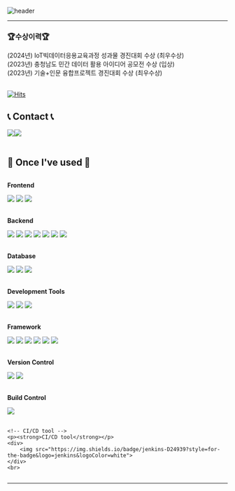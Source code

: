 ![header](https://capsule-render.vercel.app/api?type=waving&color=6994CDEE&height=100&section=header&text=Welcome%20to%20InMerchant's%20GitHub%20👋&animation=twinkling&&fontSize=45&fontAlignY=80)

---
<h3>🏆수상이력🏆</h3>
<div>(2024년) IoT빅데이터응용교육과정 성과물 경진대회 수상 (최우수상)</div>
<div>(2023년) 충청남도 민간 데이터 활용 아이디어 공모전 수상 (입상)</div>
<div>(2023년) 기술+인문 융합프로젝트 경진대회 수상 (최우수상)</div>
<br>

[![Hits](https://hits.seeyoufarm.com/api/count/incr/badge.svg?url=https%3A%2F%2Fgithub.com%2FInMerchant&count_bg=%231FCC63&title_bg=%23555555&icon=github.svg&icon_color=%23FFFFFF&title=GITHUB&edge_flat=true)](https://hits.seeyoufarm.com)

## 📞 Contact 📞
<div style="display:flex; flex-direction:row;">
    <a href="mailto:advance7749@naver.com">
        <img src="https://img.shields.io/badge/Naver-2DB400?style=for-the-badge&logo=Naver&logoColor=white"> 
    </a>
    <a href="https://open.kakao.com/o/sYSsdKYf">
        <img src="https://img.shields.io/badge/KakaoTalk-FFCD00?style=for-the-badge&logoColor=black&logo=KakaoTalk"> 
    </a>
</div>

<br>

## 🔨 Once I've used 🔨
<div style="display:flex; flex-direction:column; align-items:flex-start;">
    <!-- Frontend -->
    <p><strong>Frontend</strong></p>
    <div>
        <img src="https://img.shields.io/badge/html5-E34F26?style=for-the-badge&logo=html5&logoColor=white"> 
        <img src="https://img.shields.io/badge/css-1572B6?style=for-the-badge&logo=css3&logoColor=white"> 
        <img src="https://img.shields.io/badge/javascript-F7DF1E?style=for-the-badge&logo=javascript&logoColor=black"> 
    </div>
    <br>
    <!-- Backend -->
    <p><strong>Backend</strong></p>
    <div>
        <img src="https://img.shields.io/badge/C-A8B9CC?style=for-the-badge&logo=c&logoColor=white">
        <img src="https://img.shields.io/badge/Java-007396?style=for-the-badge&logo=Java&logoColor=white">
        <img src="https://img.shields.io/badge/javascript-F7DF1E?style=for-the-badge&logo=javascript&logoColor=black"> 
        <img src="https://img.shields.io/badge/python-3776AB?style=for-the-badge&logo=python&logoColor=white"> 
        <img src="https://img.shields.io/badge/C++-00599C?style=for-the-badge&logo=cplusplus&logoColor=white">
        <img src="https://img.shields.io/badge/Jupyter Notebook-F37626?style=for-the-badge&logo=jupyter&logoColor=white">
        <img src="https://img.shields.io/badge/Node.js-339933?style=for-the-badge&logo=nodedotjs&logoColor=white">
    </div>
    <br>
    <!-- Database -->
    <p><strong>Database</strong></p>
    <div>
        <img src="https://img.shields.io/badge/mysql-4479A1?style=for-the-badge&logo=mysql&logoColor=white"> 
        <img src="https://img.shields.io/badge/firebase-FFCA28?style=for-the-badge&logo=firebase&logoColor=white">
        <img src="https://img.shields.io/badge/oracle-F80000?style=for-the-badge&logo=oracle&logoColor=white">
       <!-- <img src="https://img.shields.io/badge/r-276DC3?style=for-the-badge&logo=r&logoColor=white"> -->
    </div>
    <br>    
    <!-- Development Tools -->
    <p><strong>Development Tools</strong></p>
    <div>
        <img src="https://img.shields.io/badge/visualstudiocode-007ACC?style=for-the-badge&logo=visualstudiocode&logoColor=white"> 
        <img src="https://img.shields.io/badge/visualstudio-5C2D91?style=for-the-badge&logo=visualstudio&logoColor=white">
        <img src="https://img.shields.io/badge/eclipse-2C2255?style=for-the-badge&logo=eclipseide&logoColor=white">
    </div>
    <br>
    <!-- Framework -->
    <p><strong>Framework</strong></p>
    <div>
        <img src="https://img.shields.io/badge/django-092E20?style=for-the-badge&logo=django&logoColor=white"> 
        <img src="https://img.shields.io/badge/flask-000000?style=for-the-badge&logo=flask&logoColor=white">
        <img src="https://img.shields.io/badge/bootstrap-7952B3?style=for-the-badge&logo=bootstrap&logoColor=white">
        <img src="https://img.shields.io/badge/spring-6DB33F?style=for-the-badge&logo=spring&logoColor=white">
        <img src="https://img.shields.io/badge/express-000000?style=for-the-badge&logo=express&logoColor=white">
        <img src="https://img.shields.io/badge/springboot-6DB33F?style=for-the-badge&logo=springboot&logoColor=white">
    </div>
    <br>
    <!-- Version Control -->
    <p><strong>Version Control</strong></p>
    <div>
        <img src="https://img.shields.io/badge/Git-F05032?style=for-the-badge&logo=git&logoColor=white"> 
        <img src="https://img.shields.io/badge/Github-181717?style=for-the-badge&logo=github&logoColor=white">
    </div>
    <br>
    <!-- Build Control -->
    <p><strong>Build Control</strong></p>
    <div>
        <img src="https://img.shields.io/badge/gradle-02303A?style=for-the-badge&logo=gradle&logoColor=white">
    </div>
    <br>
    
    <!-- CI/CD tool -->
    <p><strong>CI/CD tool</strong></p>
    <div>
        <img src="https://img.shields.io/badge/jenkins-D24939?style=for-the-badge&logo=jenkins&logoColor=white">
    </div>
    <br>
    
</div>

---
